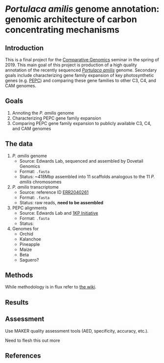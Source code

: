 # _Portulaca amilis_ genome annotation: genomic architecture of carbon concentrating mechanisms

## Introduction

This is a final project for the [Comparative Genomics](https://github.com/Yale-EEB723/syllabus) seminar in the spring of 2019. This main goal of this project is production of a high quality annotation of the recently sequenced [_Portulaca amilis_](https://en.wikipedia.org/wiki/Portulaca_amilis) genome. Secondary goals include characterizing gene family expansion of key photosynthetic genes (e.g. [PEPC](http://pfam.xfam.org/family/PEPcase#wpContent0)) and comparing these gene families to other C3, C4, and CAM genomes.

## Goals

1. Annoting the _P. amilis_ genome
2. Characterizing PEPC gene family expansion
3. Comparing PEPC gene family expansion to publicly available C3, C4, and CAM genomes

## The data

1. _P. amilis_ genome
    * Source: Edwards Lab, sequenced and assembled by Dovetail Genomics
    * Format: `.fasta`
    * Status: ~418Mbp assembled into 11 scaffolds analogous to the 11 _P. amilis_ chromosomes
2. _P. amilis_ transcriptome
    * Source: reference ID [ERR2040261](https://www.ncbi.nlm.nih.gov/sra/ERR2040261)
    * Format: `.fasta`
    * Status: raw reads, **need to be assembled**
3. PEPC alignments
    * Source: Edwards Lab and [1KP Initiative](https://sites.google.com/a/ualberta.ca/onekp/)
    * Format: `.fasta`
    * Status: 
4. Genomes for
    * Orchid
    * Kalanchoe
    * Pineapple
    * Maize
    * Beta
    * Saguero?

## Methods

While methodology is in flux refer to [the wiki](https://github.com/isgilman/finalproject/wiki).

## Results


## Assessment

Use MAKER quality assessment tools (AED, specificity, accuracy, etc.).

Need to flesh this out more

## References
